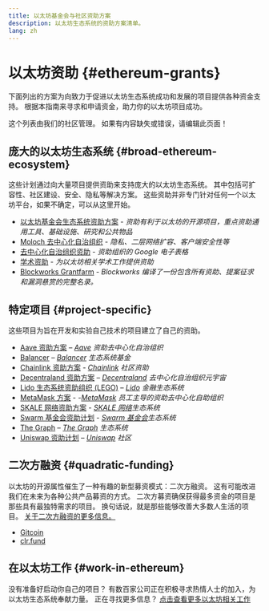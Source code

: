 ```yaml
---
title: 以太坊基金会与社区资助方案
description: 以太坊生态系统的资助方案清单。
lang: zh
---
```


# 以太坊资助 {#ethereum-grants}

下面列出的方案为向致力于促进以太坊生态系统成功和发展的项目提供各种资金支持。 根据本指南来寻求和申请资金，助力你的以太坊项目成功。

这个列表由我们的社区管理。 如果有内容缺失或错误，请编辑此页面！

## 庞大的以太坊生态系统 {#broad-ethereum-ecosystem}

这些计划通过向大量项目提供资助来支持庞大的以太坊生态系统。 其中包括可扩容性、社区建设、安全、隐私等解决方案。 这些资助并非专门针对任何一个以太坊平台，如果不确定，可以从这里开始。

- [以太坊基金会生态系统资助方案](https://esp.ethereum.foundation) - _资助有利于以太坊的开源项目，重点资助通用工具、基础设施、研究和公共物品_
- [Moloch 去中心化自治组织](https://www.molochdao.com/) - _隐私、二层网络扩容、客户端安全性等_
- [去中心化自治组织资助](https://docs.google.com/spreadsheets/d/1XHc-p_MHNRdjacc8uOEjtPoWL86olP4GyxAJOFO0zxY/edit#gid=0) - _资助组织的 Google 电子表格_
- [学术资助](https://esp.ethereum.foundation/academic-grants) - _为以太坊相关学术工作提供资助_
- [Blockworks Grantfarm](https://blockworks.co/grants/programs) - _Blockworks 编译了一份包含所有资助、提案征求和漏洞悬赏的完整名录。_

## 特定项目 {#project-specific}

这些项目为旨在开发和实验自己技术的项目建立了自己的资助。

- [Aave 资助方案](https://aavegrants.org/) – _[Aave](https://aave.com/) 资助去中心化自治组织_
- [Balancer](https://grants.balancer.community/) – _[Balancer](https://balancer.fi/) 生态系统基金_
- [Chainlink 资助方案](https://chain.link/community/grants) - _[Chainlink](https://chain.link/) 社区资助_
- [Decentraland 资助方案](https://governance.decentraland.org/grants/) – _[Decentraland](https://decentraland.org/) 去中心化自治组织元宇宙_
- [Lido 生态系统资助组织 (LEGO)](https://lido.fi/lego) – _[Lido](https://lido.fi/) 金融生态系统_
- [MetaMask 方案](https://metamaskgrants.org/) - _-[MetaMask](https://metamask.io/) 员工主导的资助去中心化自助组织_
- [SKALE 网络资助方案](https://skale.space/developers#grants) - _[SKALE 网络](https://skale.space/)生态系统_
- [Swarm 基金会资助计划](https://my.ethswarm.org) - _[Swarm 基金会](https://www.ethswarm.org/)生态系统_
- [The Graph](https://thegraph.com/ecosystem/grants/) – _[The Graph](https://thegraph.com/) 生态系统_
- [Uniswap 资助计划](https://www.uniswapfoundation.org/approach) – _[Uniswap](https://uniswap.org/) 社区_

## 二次方融资 {#quadratic-funding}

以太坊的开源属性催生了一种有趣的新型募资模式：二次方融资。 这有可能改进我们在未来为各种公共产品募资的方式。 二次方募资确保获得最多资金的项目是那些具有最独特需求的项目。 换句话说，就是那些能够改善大多数人生活的项目。 [关于二次方融资的更多信息。](/defi/#quadratic-funding)

- [Gitcoin](https://gitcoin.co/grants)
- [clr.fund](https://clr.fund/)

## 在以太坊工作 {#work-in-ethereum}

没有准备好启动你自己的项目？ 有数百家公司正在积极寻求热情人士的加入，为以太坊生态系统奉献力量。 正在寻找更多信息？ [点击查看更多以太坊相关工作](/community/get-involved/#ethereum-jobs)
